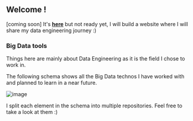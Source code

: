 ## Welcome !

[coming soon] It's __[here](https://hellomaxime.github.io)__ but not ready yet, I will build a website where I will share my data engineering journey :)  

### Big Data tools

Things here are mainly about Data Engineering as it is the field I chose to work in.

The following schema shows all the Big Data technos I have worked with and planned to learn in a near future.   

![image](https://github.com/itsmaxime/presentation/blob/main/presentation.png)  
  
  
I split each element in the schema into multiple repositories. Feel free to take a look at them :)  
